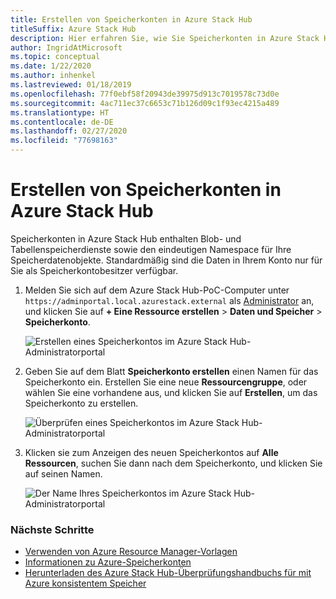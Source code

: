 ```yaml
---
title: Erstellen von Speicherkonten in Azure Stack Hub
titleSuffix: Azure Stack Hub
description: Hier erfahren Sie, wie Sie Speicherkonten in Azure Stack Hub erstellen.
author: IngridAtMicrosoft
ms.topic: conceptual
ms.date: 1/22/2020
ms.author: inhenkel
ms.lastreviewed: 01/18/2019
ms.openlocfilehash: 77f0ebf58f20943de39975d913c7019578c73d0e
ms.sourcegitcommit: 4ac711ec37c6653c71b126d09c1f93ec4215a489
ms.translationtype: HT
ms.contentlocale: de-DE
ms.lasthandoff: 02/27/2020
ms.locfileid: "77698163"
---
```

# <a name="create-storage-accounts-in-azure-stack-hub"></a>Erstellen von Speicherkonten in Azure Stack Hub

Speicherkonten in Azure Stack Hub enthalten Blob- und Tabellenspeicherdienste sowie den eindeutigen Namespace für Ihre Speicherdatenobjekte. Standardmäßig sind die Daten in Ihrem Konto nur für Sie als Speicherkontobesitzer verfügbar.

1. Melden Sie sich auf dem Azure Stack Hub-PoC-Computer unter `https://adminportal.local.azurestack.external` als [Administrator](../asdk/asdk-connect.md) an, und klicken Sie auf **+ Eine Ressource erstellen** > **Daten und Speicher** > **Speicherkonto**.

   ![Erstellen eines Speicherkontos im Azure Stack Hub-Administratorportal](media/azure-stack-provision-storage-account/image01.png)

2. Geben Sie auf dem Blatt **Speicherkonto erstellen** einen Namen für das Speicherkonto ein. Erstellen Sie eine neue **Ressourcengruppe**, oder wählen Sie eine vorhandene aus, und klicken Sie auf **Erstellen**, um das Speicherkonto zu erstellen.

   ![Überprüfen eines Speicherkontos im Azure Stack Hub-Administratorportal](media/azure-stack-provision-storage-account/image02.png)

3. Klicken sie zum Anzeigen des neuen Speicherkontos auf **Alle Ressourcen**, suchen Sie dann nach dem Speicherkonto, und klicken Sie auf seinen Namen.

    ![Der Name Ihres Speicherkontos im Azure Stack Hub-Administratorportal](media/azure-stack-provision-storage-account/image03.png)

### <a name="next-steps"></a>Nächste Schritte

- [Verwenden von Azure Resource Manager-Vorlagen](../user/azure-stack-arm-templates.md)
- [Informationen zu Azure-Speicherkonten](/azure/storage/common/storage-create-storage-account)
- [Herunterladen des Azure Stack Hub-Überprüfungshandbuchs für mit Azure konsistentem Speicher](https://aka.ms/azurestacktp1doc)
